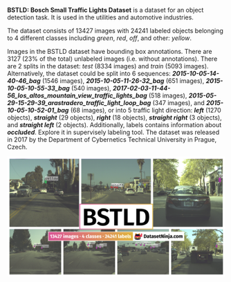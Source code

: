 **BSTLD: Bosch Small Traffic Lights Dataset** is a dataset for an object detection task. It is used in the utilities and automotive industries. 

The dataset consists of 13427 images with 24241 labeled objects belonging to 4 different classes including *green*, *red*, *off*, and other: *yellow*.

Images in the BSTLD dataset have bounding box annotations. There are 3127 (23% of the total) unlabeled images (i.e. without annotations). There are 2 splits in the dataset: *test* (8334 images) and *train* (5093 images). Alternatively, the dataset could be split into 6 sequences: ***2015-10-05-14-40-46_bag*** (1546 images), ***2015-10-05-11-26-32_bag*** (651 images), ***2015-10-05-10-55-33_bag*** (540 images), ***2017-02-03-11-44-56_los_altos_mountain_view_traffic_lights_bag*** (518 images), ***2015-05-29-15-29-39_arastradero_traffic_light_loop_bag*** (347 images), and ***2015-10-05-10-52-01_bag*** (68 images), or into 5 traffic light direction: ***left*** (1270 objects), ***straight*** (29 objects), ***right*** (18 objects), ***straight right*** (3 objects), and ***straight left*** (2 objects). Additionally, labels contains information about ***occluded***. Explore it in supervisely labeling tool. The dataset was released in 2017 by the Department of Cybernetics Technical University in Prague, Czech.

<img src="https://github.com/dataset-ninja/bstld/raw/main/visualizations/poster.png">
